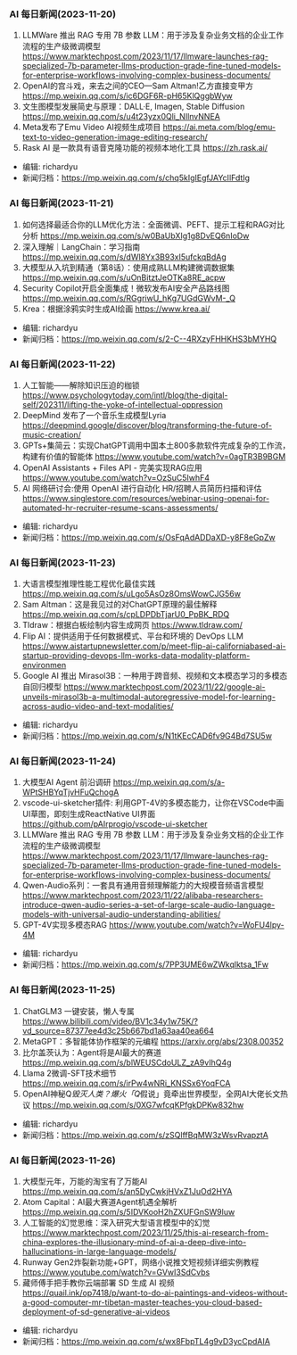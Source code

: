 ### AI 每日新闻(2023-11-20)

1. LLMWare 推出 RAG 专用 7B 参数 LLM：用于涉及复杂业务文档的企业工作流程的生产级微调模型 https://www.marktechpost.com/2023/11/17/llmware-launches-rag-specialized-7b-parameter-llms-production-grade-fine-tuned-models-for-enterprise-workflows-involving-complex-business-documents/
2. OpenAI的宫斗戏，来去之间的CEO—Sam Altman!乙方直接变甲方 https://mp.weixin.qq.com/s/ic6DGF6R-pH65KlQggbWyw
3. 文生图模型发展简史与原理：DALL·E, Imagen, Stable Diffusion https://mp.weixin.qq.com/s/u4t23yzx0Qli_NIlnvNNEA
4. Meta发布了Emu Video AI视频生成项目 https://ai.meta.com/blog/emu-text-to-video-generation-image-editing-research/
5. Rask AI 是一款具有语音克隆功能的视频本地化工具 https://zh.rask.ai/

* 编辑: richardyu
* 新闻归档：https://mp.weixin.qq.com/s/chq5kIgIEgfJAYcIlFdtIg

### AI 每日新闻(2023-11-21)

1. 如何选择最适合你的LLM优化方法：全面微调、PEFT、提示工程和RAG对比分析 https://mp.weixin.qq.com/s/w0BaUbXIg1g8DvEQ6nIoDw
2. 深入理解｜LangChain：学习指南 https://mp.weixin.qq.com/s/dWl8Yx3B93xI5ufckqBdAg
3. 大模型从入坑到精通（第8话）：使用成熟LLM构建微调数据集 https://mp.weixin.qq.com/s/uOnBitztJeOTKa8RE_acpw
4. Security Copilot开启全面集成！微软发布AI安全产品路线图 https://mp.weixin.qq.com/s/RGgriwU_hKg7UGdGWvM-_Q
5. Krea：根据涂鸦实时生成AI绘画 https://www.krea.ai/

* 编辑: richardyu
* 新闻归档：https://mp.weixin.qq.com/s/2-C--4RXzyFHHKHS3bMYHQ

### AI 每日新闻(2023-11-22)

1. 人工智能——解除知识压迫的枷锁 https://www.psychologytoday.com/intl/blog/the-digital-self/202311/lifting-the-yoke-of-intellectual-oppression
2. DeepMind 发布了一个音乐生成模型Lyria https://deepmind.google/discover/blog/transforming-the-future-of-music-creation/
3. GPTs+集简云：实现ChatGPT调用中国本土800多款软件完成复杂的工作流，构建有价值的智能体 https://www.youtube.com/watch?v=0agTR3B9BGM
4. OpenAI Assistants + Files API - 完美实现RAG应用 https://www.youtube.com/watch?v=OzSuC5IwhF4
5. AI 网络研讨会:使用 OpenAI 进行自动化 HR/招聘人员简历扫描和评估 https://www.singlestore.com/resources/webinar-using-openai-for-automated-hr-recruiter-resume-scans-assessments/

* 编辑: richardyu
* 新闻归档：https://mp.weixin.qq.com/s/OsFqAdADDaXD-y8F8eGpZw

### AI 每日新闻(2023-11-23)

1. 大语言模型推理性能工程优化最佳实践 https://mp.weixin.qq.com/s/uLgo5AsOz8OmsWowCJG56w
2. Sam Altman：这是我见过的对ChatGPT原理的最佳解释 https://mp.weixin.qq.com/s/cpLDPDbTjarU0_PpBK_RDQ
3. Tldraw：根据白板绘制内容生成网页 https://www.tldraw.com/
4. Flip AI：提供适用于任何数据模式、平台和环境的 DevOps LLM https://www.aistartupnewsletter.com/p/meet-flip-ai-californiabased-ai-startup-providing-devops-llm-works-data-modality-platform-environmen
5. Google AI 推出 Mirasol3B：一种用于跨音频、视频和文本模态学习的多模态自回归模型 https://www.marktechpost.com/2023/11/22/google-ai-unveils-mirasol3b-a-multimodal-autoregressive-model-for-learning-across-audio-video-and-text-modalities/


* 编辑: richardyu
* 新闻归档：https://mp.weixin.qq.com/s/N1tKEcCAD6fv9G4Bd7SU5w


### AI 每日新闻(2023-11-24)

1. 大模型AI Agent 前沿调研 https://mp.weixin.qq.com/s/a-WPtSHBYqTjvHFuQchogA
2. vscode-ui-sketcher插件: 利用GPT-4V的多模态能力，让你在VSCode中画UI草图，即刻生成ReactNative UI界面 https://github.com/pAIrprogio/vscode-ui-sketcher
3. LLMWare 推出 RAG 专用 7B 参数 LLM：用于涉及复杂业务文档的企业工作流程的生产级微调模型 https://www.marktechpost.com/2023/11/17/llmware-launches-rag-specialized-7b-parameter-llms-production-grade-fine-tuned-models-for-enterprise-workflows-involving-complex-business-documents/
4. Qwen-Audio系列：一套具有通用音频理解能力的大规模音频语言模型 https://www.marktechpost.com/2023/11/22/alibaba-researchers-introduce-qwen-audio-series-a-set-of-large-scale-audio-language-models-with-universal-audio-understanding-abilities/
5. GPT-4V实现多模态RAG https://www.youtube.com/watch?v=WoFU4lpy-4M

* 编辑: richardyu
* 新闻归档：https://mp.weixin.qq.com/s/7PP3UME6wZWkqlktsa_1Fw


### AI 每日新闻(2023-11-25)

1. ChatGLM3 一键安装，懒人专属 https://www.bilibili.com/video/BV1c34y1w75K/?vd_source=87377ee4d3c25b667bd1a63aa40ea664
2. MetaGPT：多智能体协作框架的元编程 https://arxiv.org/abs/2308.00352
3. 比尔盖茨认为：Agent将是AI最大的赛道 https://mp.weixin.qq.com/s/blWEUSCdoULZ_zA9vIhQ4g
4. Llama 2微调-SFT技术细节 https://mp.weixin.qq.com/s/irPw4wNRi_KNSSx6YoqFCA
5. OpenAI神秘Q*毁灭人类？爆火「Q*假说」竟牵出世界模型，全网AI大佬长文热议 https://mp.weixin.qq.com/s/0XG7wfcqKPfgkDPKw832hw

* 编辑: richardyu
* 新闻归档：https://mp.weixin.qq.com/s/zSQlffBqMW3zWsvRvapztA


### AI 每日新闻(2023-11-26)

1. 大模型元年，万能的淘宝有了万能AI https://mp.weixin.qq.com/s/an5DyCwkjHVxZ1JuOd2HYA
2. Atom Capital：AI最大赛道Agent机遇全解析 https://mp.weixin.qq.com/s/5IDVKooH2hZXUFGnSW9luw
3. 人工智能的幻觉思维：深入研究大型语言模型中的幻觉 https://www.marktechpost.com/2023/11/25/this-ai-research-from-china-explores-the-illusionary-mind-of-ai-a-deep-dive-into-hallucinations-in-large-language-models/
4. Runway Gen2炸裂新功能+GPT，网络小说推文短视频详细实例教程 https://www.youtube.com/watch?v=GVwI3SdCvbs
5. 藏师傅手把手教你云端部署 SD 生成 AI 视频 https://quail.ink/op7418/p/want-to-do-ai-paintings-and-videos-without-a-good-computer-mr-tibetan-master-teaches-you-cloud-based-deployment-of-sd-generative-ai-videos

* 编辑: richardyu
* 新闻归档：https://mp.weixin.qq.com/s/wx8FbpTL4g9vD3ycCpdAIA